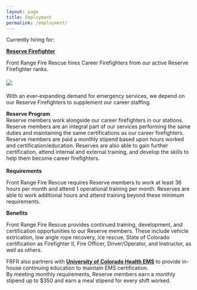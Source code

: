 ```yaml
---
layout: page
title: Employment
permalink: /employment/
---
```


Currently hiring for:

[**Reserve Firefighter**](/reserve)

Front Range Fire Rescue hires Career Firefighters from our active Reserve Firefighter ranks.

#### ![](/uploads/img-8930.jpg)

With an ever-expanding demand for emergency services, we depend on our Reserve Firefighters to supplement our career staffing.

<div><strong>Reserve Program</strong></div>

<div>Reserve members work alongside our career firefighters in our stations. Reserve members are an integral part of our services performing the same duties and maintaining the same certifications as our career firefighters. Reserve members are paid a monthly stipend based upon hours worked and certification/education. Reserves are also able to gain further certification, attend internal and external training, and develop the skills to help them become career firefighters.</div>

<div>&nbsp;</div>

<div><strong>Requirements</strong></div>

Front Range Fire Rescue requires Reserve members to work at least 36 hours per month and attend 1 operational training per month. Reserves are able to work additional hours and attend training beyond these minimum requirements.

<div><strong>Benefits</strong></div>

Front Range Fire Rescue provides continued training, development, and certification opportunities to our Reserve members. These include vehicle extrication, low angle rope recovery, ice rescue, State of Colorado certification as Firefighter II, Fire Officer, Driver/Operator, and Instructor, as well as others.

<div>FRFR also partners with <strong><a href="https://www.uchealth.org/services/emergency-care/northern-colorado-emergency-medical-services/">University of Colorado Health EMS</a></strong> to provide in-house continuing education to maintain EMS certification.</div>

<div>By meeting monthly requirements, Reserve members earn a monthly stipend up to $350 and earn a meal stipend for every shift worked.</div>